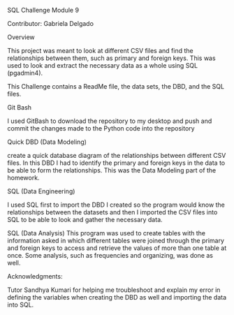 SQL Challenge
Module 9

Contributor: Gabriela Delgado

Overview

This project was meant to look at different CSV files and find the relationships between them, such as primary and foreign keys. This was used to look and extract the necessary data as a whole using SQL (pgadmin4).

This Challenge contains a ReadMe file, the data sets, the DBD, and the SQL files.

Git Bash

I used GitBash to download the repository to my desktop and push and commit the changes made to the Python code into the repository

Quick DBD (Data Modeling)

create a quick database diagram of the relationships between different CSV files. In this DBD I had to identify the primary and foreign keys in the data to be able to form the relationships. This was the Data Modeling part of the homework.

SQL (Data Engineering)

I used SQL first to import the DBD I created so the program would know the relationships between the datasets and then I imported the CSV files into SQL to be able to look and gather the necessary data.

SQL (Data Analysis)
This program was used to create tables with the information asked in which different tables were joined through the primary and foreign keys to access and retrieve the values of more than one table at once. Some analysis, such as frequencies and organizing, was done as well.

Acknowledgments:

Tutor Sandhya Kumari for helping me troubleshoot and explain my error in defining the variables when creating the DBD as well and importing the data into SQL.

